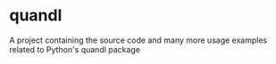 # quandl
A project containing the source code and many more usage examples related to Python's quandl package
